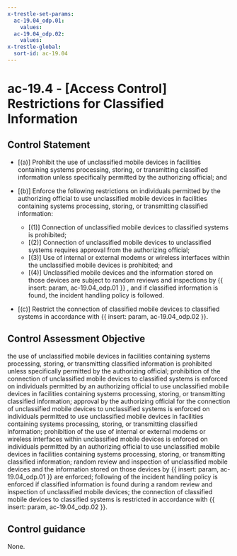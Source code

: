 ```yaml
---
x-trestle-set-params:
  ac-19.04_odp.01:
    values:
  ac-19.04_odp.02:
    values:
x-trestle-global:
  sort-id: ac-19.04
---
```


# ac-19.4 - \[Access Control\] Restrictions for Classified Information

## Control Statement

- \[(a)\] Prohibit the use of unclassified mobile devices in facilities containing systems processing, storing, or transmitting classified information unless specifically permitted by the authorizing official; and

- \[(b)\] Enforce the following restrictions on individuals permitted by the authorizing official to use unclassified mobile devices in facilities containing systems processing, storing, or transmitting classified information:

  - \[(1)\] Connection of unclassified mobile devices to classified systems is prohibited;
  - \[(2)\] Connection of unclassified mobile devices to unclassified systems requires approval from the authorizing official;
  - \[(3)\] Use of internal or external modems or wireless interfaces within the unclassified mobile devices is prohibited; and
  - \[(4)\] Unclassified mobile devices and the information stored on those devices are subject to random reviews and inspections by {{ insert: param, ac-19.04_odp.01 }} , and if classified information is found, the incident handling policy is followed.

- \[(c)\] Restrict the connection of classified mobile devices to classified systems in accordance with {{ insert: param, ac-19.04_odp.02 }}.

## Control Assessment Objective

the use of unclassified mobile devices in facilities containing systems processing, storing, or transmitting classified information is prohibited unless specifically permitted by the authorizing official;
prohibition of the connection of unclassified mobile devices to classified systems is enforced on individuals permitted by an authorizing official to use unclassified mobile devices in facilities containing systems processing, storing, or transmitting classified information;
approval by the authorizing official for the connection of unclassified mobile devices to unclassified systems is enforced on individuals permitted to use unclassified mobile devices in facilities containing systems processing, storing, or transmitting classified information;
prohibition of the use of internal or external modems or wireless interfaces within unclassified mobile devices is enforced on individuals permitted by an authorizing official to use unclassified mobile devices in facilities containing systems processing, storing, or transmitting classified information;
random review and inspection of unclassified mobile devices and the information stored on those devices by {{ insert: param, ac-19.04_odp.01 }} are enforced;
following of the incident handling policy is enforced if classified information is found during a random review and inspection of unclassified mobile devices;
the connection of classified mobile devices to classified systems is restricted in accordance with {{ insert: param, ac-19.04_odp.02 }}.

## Control guidance

None.
